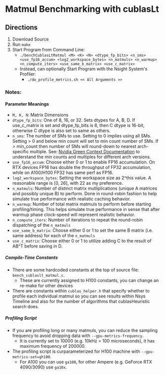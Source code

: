 # Matmul Benchmarking with cublasLt

## Directions
1. Download Source
2. Run `make`
3. Start Program from Command Line:
	- ```./benchCublasLtMatmul <M> <K> <N> <dtype_fp_bits> <n_sms> <use_fp16_accum> <log2_workspace_bytes> <n_matmuls> <n_warmup> <n_compute_iters> <use_same_b_matrix> <use_c_matrix>```
	- Instead, can optionally Start Program with the Nsight System's Profiler: 
		- ```./do_profile_metrics.sh << All Arguments >>```

### Notes:

#### Parameter Meanings
- `M, K, N`: Matrix Dimensions
- `dtype_fp_bits`: One of 8, 16, or 32. Sets dtypes for A, B, D. If use_c_matrix is set and dtype_fp_bits is 8, then C dtype is 16-bit, otherwise C dtype is also set to same as others.
- `n_sms`: The number of SMs to use. Setting to 0 implies using all SMs. Setting > 0 and below min count will set to min count number of SMs. If > min_count then number of SMs will round-down to nearest arch-specific multiple. See: [Nvidia Green Context Documentation](https://docs.nvidia.com/cuda/cuda-driver-api/group__CUDA__GREEN__CONTEXTS.html) to understand
the min counts and multiples for different arch versions. 
- `use_fp16_accum`: Choose either 0 or 1 to enable FP16 accumulation. On RTX devices FP16 has double the throughput of FP32 accumulation, while on A100/H100 FP32 has same perf as FP16.
- `log2_workspace_bytes`: Setting the workspace size as 2^this value. A reasonable range is [0, 26], with 22 as my preference.
- `n_matmuls`: Number of distinct matrix mutliplications (unique A matrices and possibly unique B) to perform. Done in round-robin fashion to help simulate true performance with realistic caching behavior. 
- `n_warmup`: Number of total matrix matmuls to perform before starting profiling/timing. This helps simulate true performance in sense that after warmup phase clock-speed will represent realistic behavior.
- `n_compute_iters`: Number of iterations to repeat the round-robin dispatching of the `n_matmuls`
- `use_same_b_matrix`: Choose either 0 or 1 to set the same B matrix (i.e. same address) for each of the `n_matmuls`
- `use_c_matrix`: Choose either 0 or 1 to utilize adding C to the result of AB^T before saving in D.

##### Compile-Time Constants 
- There are some hardcoded constants at the top of source file: `bench_cublaslt_matmul.c`. 
	- These are currently assigned to H100 constants, you can change an re-make for other devices
- There are constants within `cublas_helper.h` that specify whether to profile each individual matmul so you can see results within Nsys Timeline and also for the number of algorithms that cublasHeuristic search does. 

##### Profiling Script
- If you are profiling long or many matmuls, you can reduce the sampling frequency to avoid dropping data with ```--gpu-metrics-frequency```. 
	- It is currently set to 10000 (e.g. 10kHz = 100 microseconds), it has maximum frequency of 200000. 
- The profiling script is curparameterized for H100 machine with `--gpu-metrics-set=gh100`. 
	- For A100 you can use `ga100`, for other Ampere (e.g. GeForce RTX 4090/3090) use `ga10x`. 
